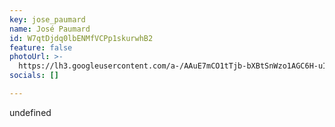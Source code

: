 ```yaml
---
key: jose_paumard
name: José Paumard
id: W7qtDjdq0lbENMfVCPp1skurwhB2
feature: false
photoUrl: >-
  https://lh3.googleusercontent.com/a-/AAuE7mCO1tTjb-bXBtSnWzo1AGC6H-uIzFdvqbKq12SmPC0
socials: []

---
```


undefined
